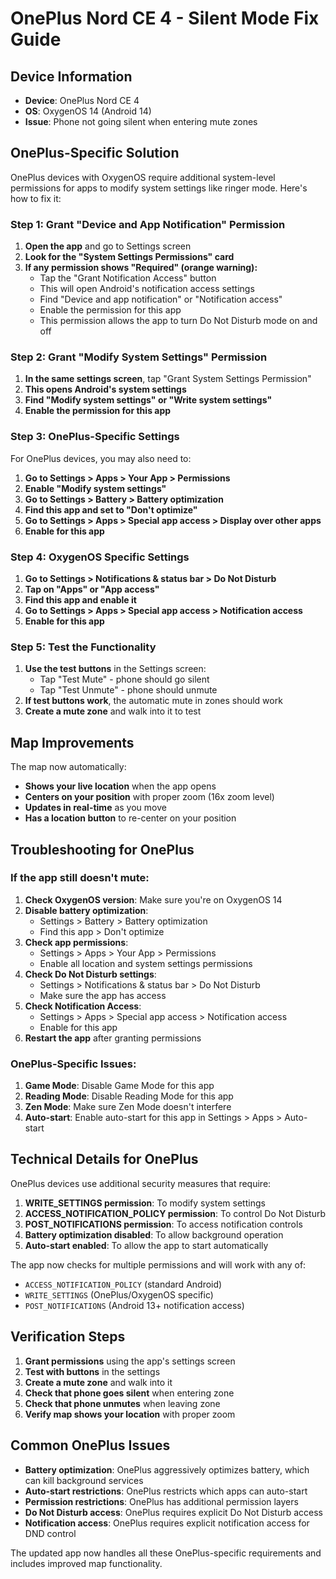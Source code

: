# OnePlus Nord CE 4 - Silent Mode Fix Guide

## Device Information
- **Device**: OnePlus Nord CE 4
- **OS**: OxygenOS 14 (Android 14)
- **Issue**: Phone not going silent when entering mute zones

## OnePlus-Specific Solution

OnePlus devices with OxygenOS require additional system-level permissions for apps to modify system settings like ringer mode. Here's how to fix it:

### Step 1: Grant "Device and App Notification" Permission

1. **Open the app** and go to Settings screen
2. **Look for the "System Settings Permissions" card**
3. **If any permission shows "Required" (orange warning):**
   - Tap the "Grant Notification Access" button
   - This will open Android's notification access settings
   - Find "Device and app notification" or "Notification access"
   - Enable the permission for this app
   - This permission allows the app to turn Do Not Disturb mode on and off

### Step 2: Grant "Modify System Settings" Permission

1. **In the same settings screen**, tap "Grant System Settings Permission"
2. **This opens Android's system settings**
3. **Find "Modify system settings" or "Write system settings"**
4. **Enable the permission for this app**

### Step 3: OnePlus-Specific Settings

For OnePlus devices, you may also need to:

1. **Go to Settings > Apps > Your App > Permissions**
2. **Enable "Modify system settings"**
3. **Go to Settings > Battery > Battery optimization**
4. **Find this app and set to "Don't optimize"**
5. **Go to Settings > Apps > Special app access > Display over other apps**
6. **Enable for this app**

### Step 4: OxygenOS Specific Settings

1. **Go to Settings > Notifications & status bar > Do Not Disturb**
2. **Tap on "Apps" or "App access"**
3. **Find this app and enable it**
4. **Go to Settings > Apps > Special app access > Notification access**
5. **Enable for this app**

### Step 5: Test the Functionality

1. **Use the test buttons** in the Settings screen:
   - Tap "Test Mute" - phone should go silent
   - Tap "Test Unmute" - phone should unmute
2. **If test buttons work**, the automatic mute in zones should work
3. **Create a mute zone** and walk into it to test

## Map Improvements

The map now automatically:
- **Shows your live location** when the app opens
- **Centers on your position** with proper zoom (16x zoom level)
- **Updates in real-time** as you move
- **Has a location button** to re-center on your position

## Troubleshooting for OnePlus

### If the app still doesn't mute:

1. **Check OxygenOS version**: Make sure you're on OxygenOS 14
2. **Disable battery optimization**:
   - Settings > Battery > Battery optimization
   - Find this app > Don't optimize
3. **Check app permissions**:
   - Settings > Apps > Your App > Permissions
   - Enable all location and system settings permissions
4. **Check Do Not Disturb settings**:
   - Settings > Notifications & status bar > Do Not Disturb
   - Make sure the app has access
5. **Check Notification Access**:
   - Settings > Apps > Special app access > Notification access
   - Enable for this app
6. **Restart the app** after granting permissions

### OnePlus-Specific Issues:

1. **Game Mode**: Disable Game Mode for this app
2. **Reading Mode**: Disable Reading Mode for this app
3. **Zen Mode**: Make sure Zen Mode doesn't interfere
4. **Auto-start**: Enable auto-start for this app in Settings > Apps > Auto-start

## Technical Details for OnePlus

OnePlus devices use additional security measures that require:

1. **WRITE_SETTINGS permission**: To modify system settings
2. **ACCESS_NOTIFICATION_POLICY permission**: To control Do Not Disturb
3. **POST_NOTIFICATIONS permission**: To access notification controls
4. **Battery optimization disabled**: To allow background operation
5. **Auto-start enabled**: To allow the app to start automatically

The app now checks for multiple permissions and will work with any of:
- `ACCESS_NOTIFICATION_POLICY` (standard Android)
- `WRITE_SETTINGS` (OnePlus/OxygenOS specific)
- `POST_NOTIFICATIONS` (Android 13+ notification access)

## Verification Steps

1. **Grant permissions** using the app's settings screen
2. **Test with buttons** in the settings
3. **Create a mute zone** and walk into it
4. **Check that phone goes silent** when entering zone
5. **Check that phone unmutes** when leaving zone
6. **Verify map shows your location** with proper zoom

## Common OnePlus Issues

- **Battery optimization**: OnePlus aggressively optimizes battery, which can kill background services
- **Auto-start restrictions**: OnePlus restricts which apps can auto-start
- **Permission restrictions**: OnePlus has additional permission layers
- **Do Not Disturb access**: OnePlus requires explicit Do Not Disturb access
- **Notification access**: OnePlus requires explicit notification access for DND control

The updated app now handles all these OnePlus-specific requirements and includes improved map functionality. 